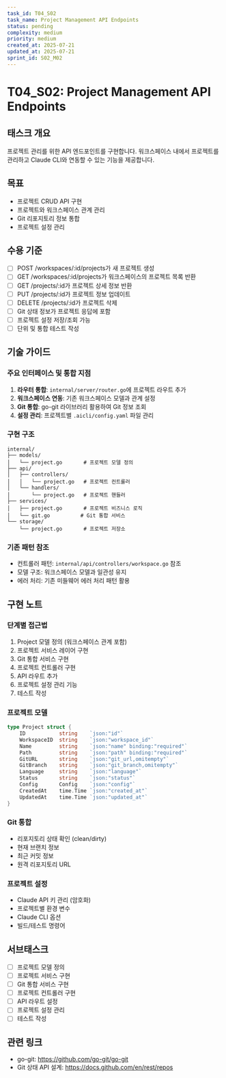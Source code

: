 ```yaml
---
task_id: T04_S02
task_name: Project Management API Endpoints
status: pending
complexity: medium
priority: medium
created_at: 2025-07-21
updated_at: 2025-07-21
sprint_id: S02_M02
---
```


# T04_S02: Project Management API Endpoints

## 태스크 개요

프로젝트 관리를 위한 API 엔드포인트를 구현합니다. 워크스페이스 내에서 프로젝트를 관리하고 Claude CLI와 연동할 수 있는 기능을 제공합니다.

## 목표

- 프로젝트 CRUD API 구현
- 프로젝트와 워크스페이스 관계 관리
- Git 리포지토리 정보 통합
- 프로젝트 설정 관리

## 수용 기준

- [ ] POST /workspaces/:id/projects가 새 프로젝트 생성
- [ ] GET /workspaces/:id/projects가 워크스페이스의 프로젝트 목록 반환
- [ ] GET /projects/:id가 프로젝트 상세 정보 반환
- [ ] PUT /projects/:id가 프로젝트 정보 업데이트
- [ ] DELETE /projects/:id가 프로젝트 삭제
- [ ] Git 상태 정보가 프로젝트 응답에 포함
- [ ] 프로젝트 설정 저장/조회 가능
- [ ] 단위 및 통합 테스트 작성

## 기술 가이드

### 주요 인터페이스 및 통합 지점

1. **라우터 통합**: `internal/server/router.go`에 프로젝트 라우트 추가
2. **워크스페이스 연동**: 기존 워크스페이스 모델과 관계 설정
3. **Git 통합**: go-git 라이브러리 활용하여 Git 정보 조회
4. **설정 관리**: 프로젝트별 `.aicli/config.yaml` 파일 관리

### 구현 구조

```
internal/
├── models/
│   └── project.go       # 프로젝트 모델 정의
├── api/
│   ├── controllers/
│   │   └── project.go   # 프로젝트 컨트롤러
│   └── handlers/
│       └── project.go   # 프로젝트 핸들러
├── services/
│   ├── project.go       # 프로젝트 비즈니스 로직
│   └── git.go          # Git 통합 서비스
└── storage/
    └── project.go       # 프로젝트 저장소
```

### 기존 패턴 참조

- 컨트롤러 패턴: `internal/api/controllers/workspace.go` 참조
- 모델 구조: 워크스페이스 모델과 일관성 유지
- 에러 처리: 기존 미들웨어 에러 처리 패턴 활용

## 구현 노트

### 단계별 접근법

1. Project 모델 정의 (워크스페이스 관계 포함)
2. 프로젝트 서비스 레이어 구현
3. Git 통합 서비스 구현
4. 프로젝트 컨트롤러 구현
5. API 라우트 추가
6. 프로젝트 설정 관리 기능
7. 테스트 작성

### 프로젝트 모델

```go
type Project struct {
    ID           string    `json:"id"`
    WorkspaceID  string    `json:"workspace_id"`
    Name         string    `json:"name" binding:"required"`
    Path         string    `json:"path" binding:"required"`
    GitURL       string    `json:"git_url,omitempty"`
    GitBranch    string    `json:"git_branch,omitempty"`
    Language     string    `json:"language"`
    Status       string    `json:"status"`
    Config       Config    `json:"config"`
    CreatedAt    time.Time `json:"created_at"`
    UpdatedAt    time.Time `json:"updated_at"`
}
```

### Git 통합

- 리포지토리 상태 확인 (clean/dirty)
- 현재 브랜치 정보
- 최근 커밋 정보
- 원격 리포지토리 URL

### 프로젝트 설정

- Claude API 키 관리 (암호화)
- 프로젝트별 환경 변수
- Claude CLI 옵션
- 빌드/테스트 명령어

## 서브태스크

- [ ] 프로젝트 모델 정의
- [ ] 프로젝트 서비스 구현
- [ ] Git 통합 서비스 구현
- [ ] 프로젝트 컨트롤러 구현
- [ ] API 라우트 설정
- [ ] 프로젝트 설정 관리
- [ ] 테스트 작성

## 관련 링크

- go-git: https://github.com/go-git/go-git
- Git 상태 API 설계: https://docs.github.com/en/rest/repos